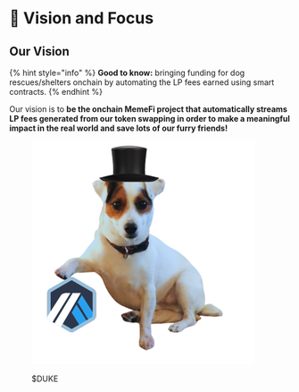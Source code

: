 # 🚀 Vision and Focus

## Our Vision

{% hint style="info" %}
**Good to know:** bringing funding for dog rescues/shelters onchain by automating the LP fees earned using smart contracts.
{% endhint %}

Our vision is to **be the onchain MemeFi project that automatically streams LP fees generated from our token swapping in order to make a meaningful impact in the real world and save lots of our furry friends!**

<figure><img src="../.gitbook/assets/400x-DUKE_Icon.png" alt=""><figcaption><p>$DUKE</p></figcaption></figure>
